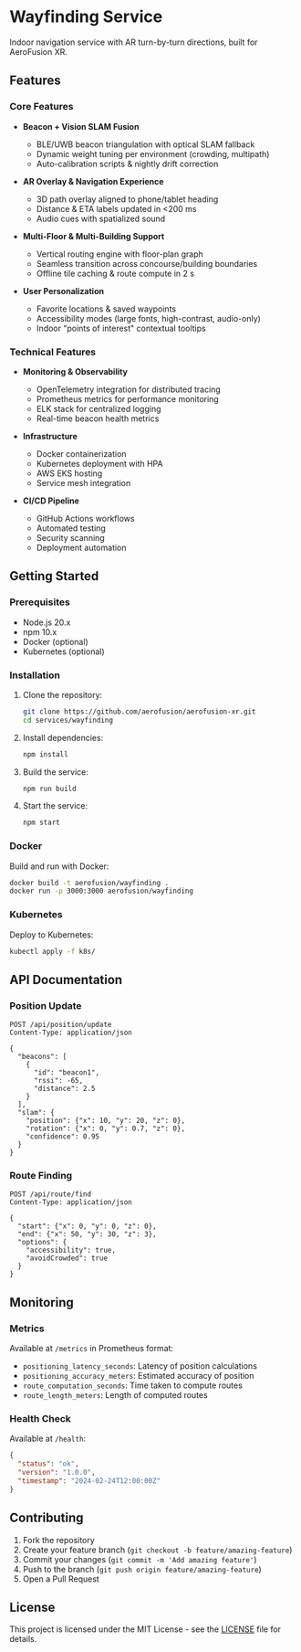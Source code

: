 # Wayfinding Service

Indoor navigation service with AR turn-by-turn directions, built for AeroFusion XR.

## Features

### Core Features

- **Beacon + Vision SLAM Fusion**
  - BLE/UWB beacon triangulation with optical SLAM fallback
  - Dynamic weight tuning per environment (crowding, multipath)
  - Auto-calibration scripts & nightly drift correction

- **AR Overlay & Navigation Experience**
  - 3D path overlay aligned to phone/tablet heading
  - Distance & ETA labels updated in <200 ms
  - Audio cues with spatialized sound

- **Multi-Floor & Multi-Building Support**
  - Vertical routing engine with floor-plan graph
  - Seamless transition across concourse/building boundaries
  - Offline tile caching & route compute in 2 s

- **User Personalization**
  - Favorite locations & saved waypoints
  - Accessibility modes (large fonts, high-contrast, audio-only)
  - Indoor "points of interest" contextual tooltips

### Technical Features

- **Monitoring & Observability**
  - OpenTelemetry integration for distributed tracing
  - Prometheus metrics for performance monitoring
  - ELK stack for centralized logging
  - Real-time beacon health metrics

- **Infrastructure**
  - Docker containerization
  - Kubernetes deployment with HPA
  - AWS EKS hosting
  - Service mesh integration

- **CI/CD Pipeline**
  - GitHub Actions workflows
  - Automated testing
  - Security scanning
  - Deployment automation

## Getting Started

### Prerequisites

- Node.js 20.x
- npm 10.x
- Docker (optional)
- Kubernetes (optional)

### Installation

1. Clone the repository:
   ```bash
   git clone https://github.com/aerofusion/aerofusion-xr.git
   cd services/wayfinding
   ```

2. Install dependencies:
   ```bash
   npm install
   ```

3. Build the service:
   ```bash
   npm run build
   ```

4. Start the service:
   ```bash
   npm start
   ```

### Docker

Build and run with Docker:

```bash
docker build -t aerofusion/wayfinding .
docker run -p 3000:3000 aerofusion/wayfinding
```

### Kubernetes

Deploy to Kubernetes:

```bash
kubectl apply -f k8s/
```

## API Documentation

### Position Update

```http
POST /api/position/update
Content-Type: application/json

{
  "beacons": [
    {
      "id": "beacon1",
      "rssi": -65,
      "distance": 2.5
    }
  ],
  "slam": {
    "position": {"x": 10, "y": 20, "z": 0},
    "rotation": {"x": 0, "y": 0.7, "z": 0},
    "confidence": 0.95
  }
}
```

### Route Finding

```http
POST /api/route/find
Content-Type: application/json

{
  "start": {"x": 0, "y": 0, "z": 0},
  "end": {"x": 50, "y": 30, "z": 3},
  "options": {
    "accessibility": true,
    "avoidCrowded": true
  }
}
```

## Monitoring

### Metrics

Available at `/metrics` in Prometheus format:

- `positioning_latency_seconds`: Latency of position calculations
- `positioning_accuracy_meters`: Estimated accuracy of position
- `route_computation_seconds`: Time taken to compute routes
- `route_length_meters`: Length of computed routes

### Health Check

Available at `/health`:

```json
{
  "status": "ok",
  "version": "1.0.0",
  "timestamp": "2024-02-24T12:00:00Z"
}
```

## Contributing

1. Fork the repository
2. Create your feature branch (`git checkout -b feature/amazing-feature`)
3. Commit your changes (`git commit -m 'Add amazing feature'`)
4. Push to the branch (`git push origin feature/amazing-feature`)
5. Open a Pull Request

## License

This project is licensed under the MIT License - see the [LICENSE](LICENSE) file for details. 